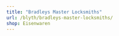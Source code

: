 ```yaml
---
title: "Bradleys Master Locksmiths"
url: /blyth/bradleys-master-locksmiths/
shop: Eisenwaren
---
```

